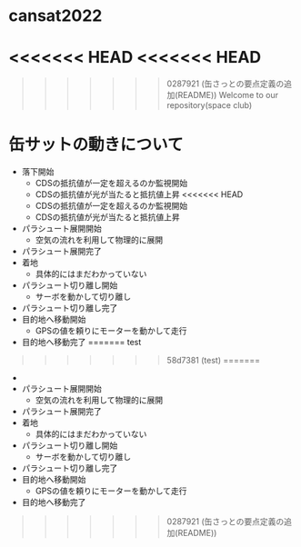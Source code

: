 # cansat2022
<<<<<<< HEAD
<<<<<<< HEAD
=======
>>>>>>> 0287921 (缶さっとの要点定義の追加(README))
Welcome to our repository(space club)

# 缶サットの動きについて
- 落下開始
  - CDSの抵抗値が一定を超えるのか監視開始
  - CDSの抵抗値が光が当たると抵抗値上昇
<<<<<<< HEAD
  - CDSの抵抗値が一定を超えるのか監視開始
  - CDSの抵抗値が光が当たると抵抗値上昇
- パラシュート展開開始
  - 空気の流れを利用して物理的に展開
- パラシュート展開完了
- 着地
  - 具体的にはまだわかっていない
- パラシュート切り離し開始
  - サーボを動かして切り離し
- パラシュート切り離し完了
- 目的地へ移動開始
  - GPSの値を頼りにモーターを動かして走行
- 目的地へ移動完了
=======
test
>>>>>>> 58d7381 (test)
=======
  - 
- パラシュート展開開始
  - 空気の流れを利用して物理的に展開
- パラシュート展開完了
- 着地
  - 具体的にはまだわかっていない
- パラシュート切り離し開始
  - サーボを動かして切り離し
- パラシュート切り離し完了
- 目的地へ移動開始
  - GPSの値を頼りにモーターを動かして走行
- 目的地へ移動完了
>>>>>>> 0287921 (缶さっとの要点定義の追加(README))
